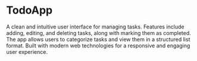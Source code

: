 # TodoApp
A clean and intuitive user interface for managing tasks. Features include adding, editing, and deleting tasks, along with marking them as completed. The app allows users to categorize tasks and view them in a structured list format. Built with modern web technologies for a responsive and engaging user experience.
